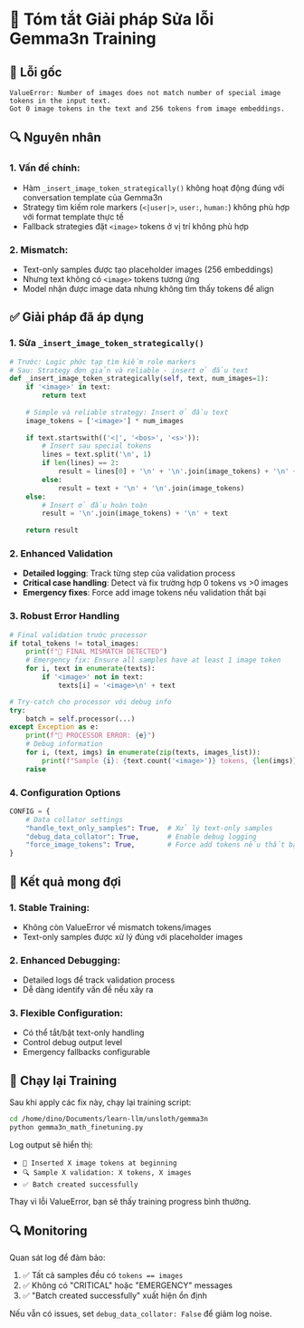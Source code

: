# 🔧 Tóm tắt Giải pháp Sửa lỗi Gemma3n Training

## 🚨 **Lỗi gốc**
```
ValueError: Number of images does not match number of special image tokens in the input text. 
Got 0 image tokens in the text and 256 tokens from image embeddings.
```

## 🔍 **Nguyên nhân**

### 1. **Vấn đề chính**: 
- Hàm `_insert_image_token_strategically()` không hoạt động đúng với conversation template của Gemma3n
- Strategy tìm kiếm role markers (`<|user|>`, `user:`, `human:`) không phù hợp với format template thực tế
- Fallback strategies đặt `<image>` tokens ở vị trí không phù hợp

### 2. **Mismatch**:
- Text-only samples được tạo placeholder images (256 embeddings)
- Nhưng text không có `<image>` tokens tương ứng
- Model nhận được image data nhưng không tìm thấy tokens để align

## ✅ **Giải pháp đã áp dụng**

### 1. **Sửa `_insert_image_token_strategically()`**
```python
# Trước: Logic phức tạp tìm kiếm role markers
# Sau: Strategy đơn giản và reliable - insert ở đầu text
def _insert_image_token_strategically(self, text, num_images=1):
    if '<image>' in text:
        return text
        
    # Simple và reliable strategy: Insert ở đầu text
    image_tokens = ['<image>'] * num_images
    
    if text.startswith(('<|', '<bos>', '<s>')):
        # Insert sau special tokens
        lines = text.split('\n', 1)
        if len(lines) == 2:
            result = lines[0] + '\n' + '\n'.join(image_tokens) + '\n' + lines[1]
        else:
            result = text + '\n' + '\n'.join(image_tokens)
    else:
        # Insert ở đầu hoàn toàn
        result = '\n'.join(image_tokens) + '\n' + text
    
    return result
```

### 2. **Enhanced Validation**
- **Detailed logging**: Track từng step của validation process
- **Critical case handling**: Detect và fix trường hợp 0 tokens vs >0 images
- **Emergency fixes**: Force add image tokens nếu validation thất bại

### 3. **Robust Error Handling**
```python
# Final validation trước processor
if total_tokens != total_images:
    print(f"🚨 FINAL MISMATCH DETECTED")
    # Emergency fix: Ensure all samples have at least 1 image token
    for i, text in enumerate(texts):
        if '<image>' not in text:
            texts[i] = '<image>\n' + text

# Try-catch cho processor với debug info
try:
    batch = self.processor(...)
except Exception as e:
    print(f"🚨 PROCESSOR ERROR: {e}")
    # Debug information
    for i, (text, imgs) in enumerate(zip(texts, images_list)):
        print(f"Sample {i}: {text.count('<image>')} tokens, {len(imgs)} images")
    raise
```

### 4. **Configuration Options**
```python
CONFIG = {
    # Data collator settings
    "handle_text_only_samples": True,  # Xử lý text-only samples
    "debug_data_collator": True,       # Enable debug logging
    "force_image_tokens": True,        # Force add tokens nếu thất bại
}
```

## 🎯 **Kết quả mong đợi**

### 1. **Stable Training**: 
- Không còn ValueError về mismatch tokens/images
- Text-only samples được xử lý đúng với placeholder images

### 2. **Enhanced Debugging**:
- Detailed logs để track validation process
- Dễ dàng identify vấn đề nếu xảy ra

### 3. **Flexible Configuration**:
- Có thể tắt/bật text-only handling
- Control debug output level
- Emergency fallbacks configurable

## 🚀 **Chạy lại Training**

Sau khi apply các fix này, chạy lại training script:

```bash
cd /home/dino/Documents/learn-llm/unsloth/gemma3n
python gemma3n_math_finetuning.py
```

Log output sẽ hiển thị:
- `🔧 Inserted X image tokens at beginning`
- `🔍 Sample X validation: X tokens, X images`  
- `✅ Batch created successfully`

Thay vì lỗi ValueError, bạn sẽ thấy training progress bình thường.

## 🔍 **Monitoring**

Quan sát log để đảm bảo:
1. ✅ Tất cả samples đều có `tokens == images` 
2. ✅ Không có "CRITICAL" hoặc "EMERGENCY" messages
3. ✅ "Batch created successfully" xuất hiện ổn định

Nếu vẫn có issues, set `debug_data_collator: False` để giảm log noise.